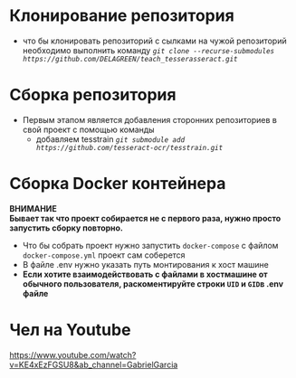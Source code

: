 # Клонирование репозитория 
- что бы клонировать репозиторий с сылками на чужой репозиторий необходимо выполнить команду 
*`git clone --recurse-submodules https://github.com/DELAGREEN/teach_tesserasseract.git`*

# Сборка репозитория
- Первым этапом является добавления сторонних репозиториев в свой проект с помощью команды  
    - добавляем tesstrain *`git submodule add https://github.com/tesseract-ocr/tesstrain.git`*

 # Сборка Docker контейнера
**ВНИМАНИЕ**
<br>
**Бывает так что проект собирается не с первого раза, нужно просто запустить сборку повторно.**
- Что бы собрать проект нужно запустить `docker-compose` с файлом `docker-compose.yml` проект сам соберется
- В файле .env нужно указать путь монтирования к хост машине
- **Если хотите взаимодействовать с файлами в хостмашине от обычного пользователя, раскоментируйте строки `UID` и `GID`в .env файле**

# Чел на Youtube 
https://www.youtube.com/watch?v=KE4xEzFGSU8&ab_channel=GabrielGarcia
